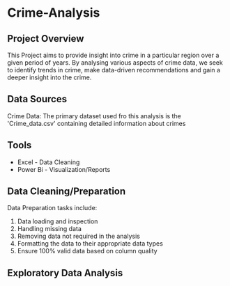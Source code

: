 # Crime-Analysis

## Project Overview
 This Project aims to provide insight into crime in a particular region over a given period of years. By analysing various aspects of crime data, we seek to identify trends in crime, make data-driven recommendations and gain a deeper insight into the crime.

 ## Data Sources
 Crime Data: The primary dataset used fro this analysis is the 'Crime_data.csv' containing detailed information about crimes

 ## Tools
 - Excel - Data Cleaning
 - Power Bi - Visualization/Reports

## Data Cleaning/Preparation
Data Preparation tasks include:
1. Data loading and inspection
2. Handling missing data
3. Removing data not required in the analysis
4. Formatting the data to their appropriate data types
5. Ensure 100% valid data based on column quality

## Exploratory Data Analysis
 
